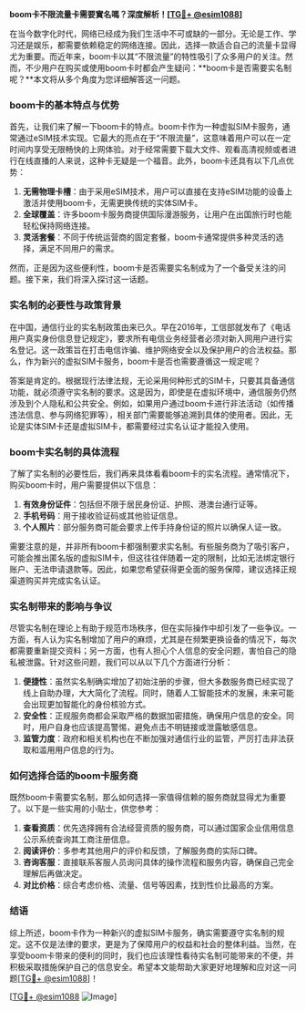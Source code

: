 **boom卡不限流量卡需要實名嗎？深度解析！[[TG💪+ @esim1088](https://t.me/s/esim1088)]**

在当今数字化时代，网络已经成为我们生活中不可或缺的一部分。无论是工作、学习还是娱乐，都需要依赖稳定的网络连接。因此，选择一款适合自己的流量卡显得尤为重要。而近年来，boom卡以其“不限流量”的特性吸引了众多用户的关注。然而，不少用户在购买或使用boom卡时都会产生疑问：**boom卡是否需要实名制呢？**本文将从多个角度为您详细解答这一问题。

### boom卡的基本特点与优势

首先，让我们来了解一下boom卡的特点。boom卡作为一种虚拟SIM卡服务，通常通过eSIM技术实现。它最大的亮点在于“不限流量”，这意味着用户可以在一定时间内享受无限畅快的上网体验。对于经常需要下载大文件、观看高清视频或者进行在线直播的人来说，这种卡无疑是一个福音。此外，boom卡还具有以下几点优势：

1. **无需物理卡槽**：由于采用eSIM技术，用户可以直接在支持eSIM功能的设备上激活并使用boom卡，无需更换传统的实体SIM卡。
2. **全球覆盖**：许多boom卡服务商提供国际漫游服务，让用户在出国旅行时也能轻松保持网络连接。
3. **灵活套餐**：不同于传统运营商的固定套餐，boom卡通常提供多种灵活的选择，满足不同用户的需求。

然而，正是因为这些便利性，boom卡是否需要实名制成为了一个备受关注的问题。接下来，我们将深入探讨这一话题。

### 实名制的必要性与政策背景

在中国，通信行业的实名制政策由来已久。早在2016年，工信部就发布了《电话用户真实身份信息登记规定》，要求所有电信业务经营者必须对新入网用户进行实名登记。这一政策旨在打击电信诈骗、维护网络安全以及保护用户的合法权益。那么，作为新兴的虚拟SIM卡服务，boom卡是否也需要遵循这一规定呢？

答案是肯定的。根据现行法律法规，无论采用何种形式的SIM卡，只要其具备通信功能，就必须遵守实名制的要求。这是因为，即使是在虚拟环境中，通信服务仍然涉及到个人隐私和公共安全。例如，如果用户通过boom卡进行非法活动（如传播违法信息、参与网络犯罪等），相关部门需要能够追溯到具体的使用者。因此，无论是实体SIM卡还是虚拟SIM卡，都需要经过实名认证才能投入使用。

### boom卡实名制的具体流程

了解了实名制的必要性后，我们再来具体看看boom卡的实名流程。通常情况下，购买boom卡时，用户需要提供以下信息：

1. **有效身份证件**：包括但不限于居民身份证、护照、港澳台通行证等。
2. **手机号码**：用于接收验证码或其他验证信息。
3. **个人照片**：部分服务商可能会要求上传手持身份证的照片以确保人证一致。

需要注意的是，并非所有boom卡都强制要求实名制。有些服务商为了吸引客户，可能会推出匿名版的虚拟SIM卡，但这往往伴随着一定的限制，比如无法绑定银行账户、无法申请退款等。因此，如果您希望获得更全面的服务保障，建议选择正规渠道购买并完成实名认证。

### 实名制带来的影响与争议

尽管实名制在理论上有助于规范市场秩序，但在实际操作中却引发了一些争议。一方面，有人认为实名制增加了用户的麻烦，尤其是在频繁更换设备的情况下，每次都需要重新提交资料；另一方面，也有人担心个人信息的安全问题，害怕自己的隐私被泄露。针对这些问题，我们可以从以下几个方面进行分析：

1. **便捷性**：虽然实名制确实增加了初始注册的步骤，但大多数服务商已经实现了线上自助办理，大大简化了流程。同时，随着人工智能技术的发展，未来可能会出现更加智能化的身份核验方式。
2. **安全性**：正规服务商都会采取严格的数据加密措施，确保用户信息的安全。同时，用户自身也应该提高警惕，避免点击不明链接或泄露敏感信息。
3. **监管力度**：政府和相关机构也在不断加强对通信行业的监管，严厉打击非法获取和滥用用户信息的行为。

### 如何选择合适的boom卡服务商

既然boom卡需要实名制，那么如何选择一家值得信赖的服务商就显得尤为重要了。以下是一些实用的小贴士，供您参考：

1. **查看资质**：优先选择拥有合法经营资质的服务商，可以通过国家企业信用信息公示系统查询其工商注册信息。
2. **阅读评价**：多参考其他用户的评价和反馈，了解服务商的实际口碑。
3. **咨询客服**：直接联系客服人员询问具体的操作流程和服务内容，确保自己完全理解后再做决定。
4. **对比价格**：综合考虑价格、流量、信号等因素，找到性价比最高的方案。

### 结语

综上所述，boom卡作为一种新兴的虚拟SIM卡服务，确实需要遵守实名制的规定。这不仅是法律的要求，更是为了保障用户的权益和社会的整体利益。当然，在享受boom卡带来的便利的同时，我们也应该理性看待实名制可能带来的不便，并积极采取措施保护自己的信息安全。希望本文能帮助大家更好地理解和应对这一问题[[TG💪+ @esim1088](https://t.me/s/esim1088)]！

[[TG💪+ @esim1088](https://t.me/s/esim1088) ![Image](https://i.postimg.cc/4NQfJmqS/Snipaste-2025-05-13-00-14-12.png)]